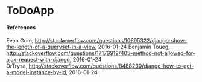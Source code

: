 # ToDoApp

#### References  
Evan Grim, http://stackoverflow.com/questions/10695322/django-show-the-length-of-a-queryset-in-a-view, 2016-01-24 
Benjamin Toueg, http://stackoverflow.com/questions/17179919/405-method-not-allowed-for-ajax-request-with-django, 2016-01-24  
DrTrysa, http://stackoverflow.com/questions/8488230/django-how-to-get-a-model-instance-by-id, 2016-01-24  
